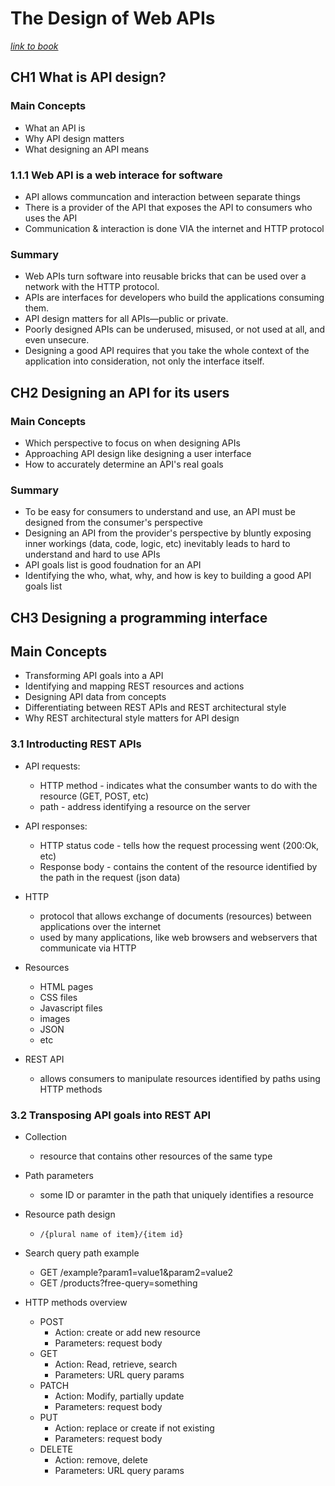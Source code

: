 # The Design of Web APIs

[*link to book*](https://www.manning.com/books/the-design-of-web-apis)

## CH1 What is API design?

### Main Concepts
- What an API is
- Why API design matters
- What designing an API means

### 1.1.1 Web API is a web interace for software

- API allows communcation and interaction between separate things
- There is a provider of the API that exposes the API to consumers who uses the API
- Communication & interaction is done VIA the internet and HTTP protocol

### Summary
- Web APIs turn software into reusable bricks that can be used over a network with the HTTP protocol.
- APIs are interfaces for developers who build the applications consuming them.
- API design matters for all APIs—public or private.
- Poorly designed APIs can be underused, misused, or not used at all, and even unsecure.
- Designing a good API requires that you take the whole context of the application into consideration, not only the interface itself.

## CH2 Designing an API for its users

### Main Concepts
- Which perspective to focus on when designing APIs
- Approaching API design like designing a user interface
- How to accurately determine an API's real goals

### Summary
- To be easy for consumers to understand and use, an API must be designed from the consumer's perspective
- Designing an API from the provider's perspective by bluntly exposing inner workings (data, code, logic, etc) inevitably leads to hard to understand and hard to use APIs
- API goals list is good foudnation for an API
- Identifying the who, what, why, and how is key to building a good API goals list

## CH3 Designing a programming interface

## Main Concepts
- Transforming API goals into a API
- Identifying and mapping REST resources and actions
- Designing API data from concepts
- Differentiating between REST APIs and REST architectural style
- Why REST architectural style matters for API design

### 3.1 Introducting REST APIs

- API requests:
  - HTTP method - indicates what the consumber wants to do with the resource (GET, POST, etc)
  - path - address identifying a resource on the server

- API responses:
  - HTTP status code - tells how the request processing went (200:Ok, etc)
  - Response body - contains the content of the resource identified by the path in the request (json data)

- HTTP
  - protocol that allows exchange of documents (resources) between applications over the internet
  - used by many applications, like web browsers and webservers that communicate via HTTP

- Resources
  - HTML pages
  - CSS files
  - Javascript files
  - images
  - JSON
  - etc

- REST API
  - allows consumers to manipulate resources identified by paths using HTTP methods

### 3.2 Transposing API goals into REST API

- Collection
  - resource that contains other resources of the same type

- Path parameters
  - some ID or paramter in the path that uniquely identifies a resource

- Resource path design
  -  `/{plural name of item}/{item id}`

- Search query path example
  - GET /example?param1=value1&param2=value2
  - GET /products?free-query=something

- HTTP methods overview
  - POST
    - Action: create or add new resource
    - Parameters: request body
  - GET
    - Action: Read, retrieve, search
    - Parameters: URL query params
  - PATCH
    - Action: Modify, partially update
    - Parameters: request body
  - PUT
    - Action: replace or create if not existing
    - Parameters: request body
  - DELETE
    - Action: remove, delete
    - Parameters: URL query params
